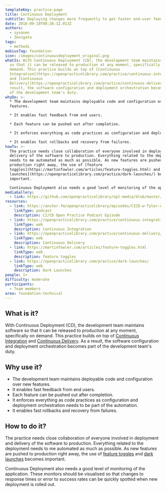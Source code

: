 ```yaml
---
templateKey: practice-page
title: Continuous Deployment
subtitle: Deploying changes more frequently to get faster end-user feedback.
date: 2018-09-10T08:38:12.013Z
authors:
  - syvanen
  - Zenigata
tags:
  - methods
mobiusTag: foundation
icon: /images/continuousdeployment_original.png
whatIs: With Continuous Deployment (CD), the development team maintains software
  so that it can be released to production at any moment, specifically on
  demand. This practice builds on top of [Continuous
  Integration](https://openpracticelibrary.com/practice/continuous-integration/)
  and [Continuous
  Delivery](https://openpracticelibrary.com/practice/continuous-delivery/). As a
  result, the software configuration and deployment orchestration becomes part
  of the development team's duty.
whyDo: >-
  * The development team maintains deployable code and configuration over new
  features.

  * It enables fast feedback from end users.

  * Each feature can be pushed out after completion.

  * It enforces everything as code practices as configuration and deployment orchestration needs to be part of the automation.

  * It enables fast rollbacks and recovery from failures.
howTo: >-
  The practice needs close collaboration of everyone involved in deployment and
  delivery of the software to production. Everything related to the deployment
  needs to me automated as much as possible. As new features are pushed to
  production right away, the use of [feature
  toggles](https://martinfowler.com/articles/feature-toggles.html) and [dark
  launches](https://openpracticelibrary.com/practice/dark-launches/) becomes
  important.

  Continuous Deployment also needs a good level of monitoring of the application. These monitors should be visualised so that changes to response times or error to success rates can be quickly spotted when new deployment is rolled out.
mediaGallery:
  - link: https://github.com/openpracticelibrary/opl-media/blob/master/images/continuous%20deployment.png?raw=true
resources:
  - link: https://anchor.fm/openpracticelibrary/episodes/CICD-w-Tyler-Auerbeck-ejr13l
    linkType: podcast
    description: CI/CD Open Practice Podcast Episode
  - link: https://openpracticelibrary.com/practice/continuous-integration/
    linkType: web
    description: Continuous Integration
  - link: https://openpracticelibrary.com/practice/continuous-delivery/
    linkType: web
    description: Continuous Delivery
  - link: https://martinfowler.com/articles/feature-toggles.html
    linkType: web
    description: feature toggles
  - link: https://openpracticelibrary.com/practice/dark-launches/
    linkType: web
    description: Dark Launches
people: 1+
difficulty: moderate
participants:
  - Team members
area: foundation-technical
---
```

## What is it?

With Continuous Deployment (CD), the development team maintains software so that it can be released to production at any moment, specifically on demand. This practice builds on top of [Continuous Integration](https://openpracticelibrary.com/practice/continuous-integration/) and [Continuous Delivery](https://openpracticelibrary.com/practice/continuous-delivery/). As a result, the software configuration and deployment orchestration becomes part of the development team's duty.

## Why use it?

* The development team maintains deployable code and configuration over new features.
* It enables fast feedback from end users.
* Each feature can be pushed out after completion.
* It enforces everything as code practices as configuration and deployment orchestration needs to be part of the automation.
* It enables fast rollbacks and recovery from failures.

## How to do it?

The practice needs close collaboration of everyone involved in deployment and delivery of the software to production. Everything related to the deployment needs to me automated as much as possible. As new features are pushed to production right away, the use of [feature toggles](https://martinfowler.com/articles/feature-toggles.html) and [dark launches](https://openpracticelibrary.com/practice/dark-launches/) becomes important.

Continuous Deployment also needs a good level of monitoring of the application. These monitors should be visualised so that changes to response times or error to success rates can be quickly spotted when new deployment is rolled out.
